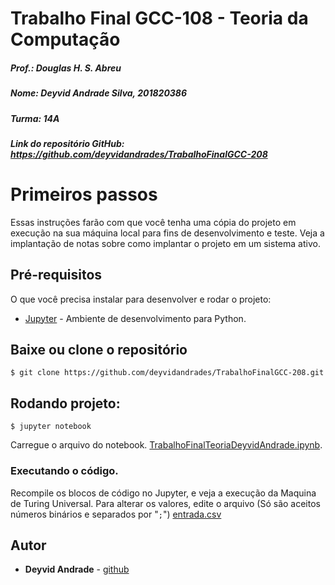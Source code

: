 # Trabalho Final GCC-108 - Teoria da Computação
##### Prof.: Douglas H. S. Abreu
##### Nome: Deyvid Andrade Silva, 201820386
##### Turma: 14A
##### Link do repositório GitHub: https://github.com/deyvidandrades/TrabalhoFinalGCC-208

# Primeiros passos

Essas instruções farão com que você tenha uma cópia do projeto em execução na sua máquina local para fins de desenvolvimento e teste. Veja a implantação de notas sobre como implantar o projeto em um sistema ativo.

## Pré-requisitos

O que você precisa instalar para desenvolver e rodar o projeto:
* [Jupyter](https://jupyter.org/) - Ambiente de desenvolvimento para Python.


## Baixe ou clone o repositório
```
$ git clone https://github.com/deyvidandrades/TrabalhoFinalGCC-208.git
```
## Rodando projeto:
```
$ jupyter notebook
```
Carregue o arquivo do notebook. [TrabalhoFinalTeoriaDeyvidAndrade.ipynb](https://github.com/deyvidandrades/TrabalhoFinalGCC-208/blob/main/TrabalhoFinalTeoriaDeyvidAndrade.ipynb).

### Executando o código.
Recompile os blocos de código no Jupyter, e veja a execução da Maquina de Turing Universal. Para alterar os valores, edite o arquivo (Só são aceitos números binários e separados por "``;``") [entrada.csv](https://github.com/deyvidandrades/TrabalhoFinalGCC-208/blob/main/entrada.csv)

## Autor

* **Deyvid Andrade** - [github](https://github.com/deyvidandrades/)
